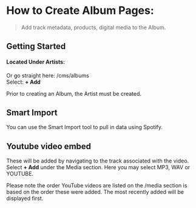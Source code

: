 # How to Create Album Pages:
> Add track metadata, products, digital media to the Album. 


## Getting Started
#### Located Under Artists: <br />
Or go straight here:  /cms/albums <br />
Select: **+ Add** <br />

Prior to creating an Album, the Artist must be created. 

## Smart Import 
You can use the Smart Import tool to pull in data using Spotify. 

## Youtube video embed 

These will be added by navigating to the track associated with the video. Select **+ Add** under the Media section. Here you may select MP3, WAV or YOUTUBE. 

Please note the order YouTube videos are listed on the /media section is based on the order these were added. The most recently added will be displayed first. 